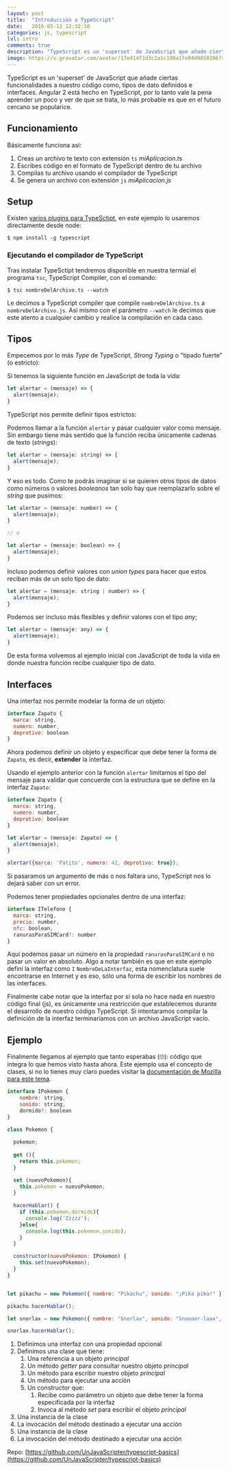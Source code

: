 ```yaml
---
layout: post
title:  "Introducción a TypeScript"
date:   2016-05-12 12:32:10
categories: js, typescript
lvl: intro
comments: true
description: "TypeScript es un 'superset' de JavaScript que añade ciertas funcionalidades a nuestro código como, tipos de dato definidos e interfaces. Angular 2 está hecho en TypeScript, por lo tanto vale la pena aprender un poco. Esta guía está dirigida a personas que no han pasado por lenguajes como Java o C# (para ellos esto de TypeScript resulta muy familiar)."
image: https://s.gravatar.com/avatar/17e414f1d3c2a1c190a1fe04d9850286?size=225&default=retro
---
```



TypeScript es un 'superset' de JavaScript que añade ciertas funcionalidades a nuestro código como, tipos de dato definidos e interfaces. Angular 2 está hecho en TypeScript, por lo tanto vale la pena aprender un poco y ver de que se trata, lo más probable es que en el futuro cercano se popularice.

## Funcionamiento

Básicamente funciona así:

1. Creas un archivo te texto con extensión `ts` _miAplicacion.ts_
1. Escribes código en el formato de TypeScript dentro de tu archivo
1. Compilas tu archivo usando el compilador de TypeScript
1. Se genera un archivo con extensión `js` _miAplicacion.js_


## Setup

Existen [varios plugins para TypeSctipt](https://www.typescriptlang.org/index.html#download-links), en este ejemplo lo usaremos directamente desde node:

`$ npm install -g typescript`


### Ejecutando el compilador de TypeScript

Tras instalar TypeSctipt tendremos disponible en nuestra termial el programa `tsc`, TypeScript Compiler, con el comando:

`$ tsc nombreDelArchivo.ts --watch`

Le decimos a TypeScript compiler que compile `nombreDelArchivo.ts` a `nombreDelArchivo.js`. Así mismo con el parámetro `--watch` le decimos que este atento a cualquier cambio y realice la compilación en cada caso.


## Tipos

Empecemos por lo más _Type_ de TypeScript, _Strong Typing_ o "tipado fuerte" (o estricto):

Si tenemos la siguiente función en JavaScript de toda la vida:


```js
let alertar = (mensaje) => {
  alert(mensaje);
}
```


TypeScript nos permite definir tipos estrictos:

Podemos llamar a la función `alertar` y pasar cualquier valor como mensaje. Sin embargo tiene más sentido que la función reciba únicamente cadenas de texto (_strings_):


```js
let alertar = (mensaje: string) => {
  alert(mensaje);
}
```


Y eso es todo. Como te podrás imaginar si se quieren otros tipos de datos como números o valores _booleanos_ tan solo hay que reemplazarlo sobre el _string_ que pusimos:


```js
let alertar = (mensaje: number) => {
  alert(mensaje);
}

// o

let alertar = (mensaje: boolean) => {
  alert(mensaje);
}
```


Incluso podemos definir valores con _union types_ para hacer que estos reciban más de un solo tipo de dato:


```js
let alertar = (mensaje: string | number) => {
  alert(mensaje);
}
```

Podemos ser incluso más flexibles y definir valores con el tipo _any_;


```js
let alertar = (mensaje: any) => {
  alert(mensaje);
}
```


De esta forma volvemos al ejemplo inicial con JavaScript de toda la vida en donde nuestra función recibe cualquier tipo de dato.


## Interfaces

Una interfaz nos permite modelar la forma de un objeto:


```js
interface Zapato {
  marca: string,
  numero: number,
  deprotivo: boolean
}
```


Ahora podemos definir un objeto y especificar que debe tener la forma de `Zapato`, es decir, **extender** la interfaz.


Usando el ejemplo anterior con la función `alertar` limitamos el tipo del mensaje para validar que concuerde con la estructura que se define en la interfaz `Zapato`:


```js
interface Zapato {
  marca: string,
  numero: number,
  deprotivo: boolean
}

let alertar = (mensaje: Zapato) => {
  alert(mensaje);
}

alertar({marca: 'Patito', numero: 42, deprotivo: true});
```


Si pasaramos un argumento de más o nos faltara uno, TypeScript nos lo dejará saber con un error.


Podemos tener propiedades opcionales dentro de una interfaz:


```js
interface ITelefono {
  marca: string,
  precio: number,
  nfc: boolean,
  ranurasParaSIMCard?: number
}
```


Aquí podemos pasar un número en la propiedad `ranurasParaSIMCard` o no pasar un valor en absoluto. Algo a notar también es que en este ejemplo definí la interfaz como `I` `NombreDeLaInterfaz`, esta nomenclatura suele encontrarse en Internet y es eso, sólo una forma de escribir los nombres de las interfaces.

Finalmente cabe notar que la interfaz por sí sola no hace nada en nuestro código final (js), es únicamente una restricción que establecemos durante el desarrollo de nuestro código TypeScript. Si intentaramos compilar la definición de la interfaz terminaríamos con un archivo JavaScript vacío.


## Ejemplo

Finalmente llegamos al ejemplo que tanto esperabas (🙄): código que integra lo que hemos visto hasta ahora. Este ejemplo usa el concepto de clases, si no lo tienes muy claro puedes visitar la [documentación de Mozilla para este tema](https://developer.mozilla.org/es/docs/Web/JavaScript/Referencia/Classes).

```js
interface IPokemon {
    nombre: string,
    sonido: string,
    dormido?: boolean
}

class Pokemon {
  
  pokemon;
    
  get (){
    return this.pokemon;
  }

  set (nuevoPokemon){
    this.pokemon = nuevoPokemon;
  }
  
  hacerHablar() {
    if (this.pokemon.dormido){
      console.log('Zzzzz');
    }else{
      console.log(this.pokemon.sonido);
    }
  }

  constructor(nuevoPokemon: IPokemon) {
    this.set(nuevoPokemon);
  }
}


let pikachu = new Pokemon({ nombre: "Pikachu", sonido: "¡Pika pika!" });

pikachu.hacerHablar();

let snorlax = new Pokemon({ nombre: "Snorlax", sonido: "Snoooor-laax", dormido: true });

snorlax.hacerHablar();
```

1. Definimos una interfaz con una propiedad opcional
1. Definimos una clase que tiene:
    1. Una referencia a un objeto _principal_
    1. Un método _getter_ para consultar nuestro objeto _principal_
    1. Un método para escribir nuestro objeto _principal_
    1. Un método para ejecutar una acción
    1. Un constructor que:
        1. Recibe como parámetro un objeto que debe tener la forma especificada por la interfaz
        1. Invoca al método _set_ para escribir el objeto _principal_
1. Una instancia de la clase
1. La invocación del método destinado a ejecutar una acción
1. Una instancia de la clase
1. La invocación del método destinado a ejecutar una acción


Repo: [https://github.com/UnJavaScripter/typescript-basics](https://github.com/UnJavaScripter/typescript-basics)